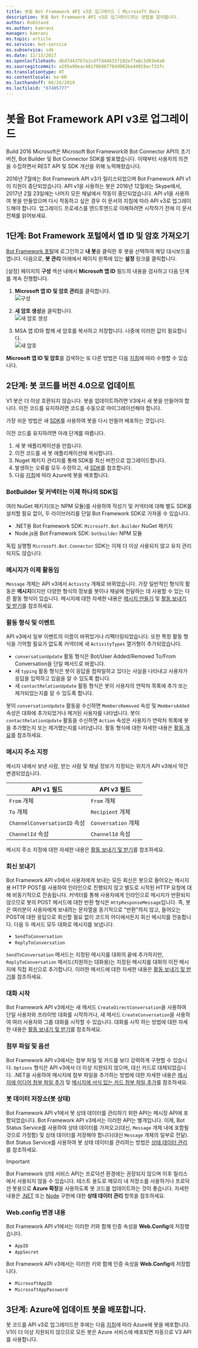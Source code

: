 ```yaml
---
title: 봇을 Bot Framework API v3로 업그레이드 | Microsoft Docs
description: 봇을 Bot Framework API v3로 업그레이드하는 방법을 알아봅니다.
author: RobStand
ms.author: kamrani
manager: kamrani
ms.topic: article
ms.service: bot-service
ms.subservice: sdk
ms.date: 12/13/2017
ms.openlocfilehash: dbd7d437b7a1cdffd446337192e77a8c3d93e4a0
ms.sourcegitcommit: a295a90eac461f8b96770dd902ba44919acf33fc
ms.translationtype: HT
ms.contentlocale: ko-KR
ms.lasthandoff: 06/26/2019
ms.locfileid: "67405777"
---
```

# <a name="upgrade-your-bot-to-bot-framework-api-v3"></a>봇을 Bot Framework API v3로 업그레이드

Build 2016 Microsoft은 Microsoft Bot Framework와 Bot Connector API의 초기 버전, Bot Builder 및 Bot Connector SDK를 발표했습니다. 이때부터 사용자의 의견을 수집하면서 REST API 및 SDK 개선을 위해 노력해왔습니다.

2016년 7월에는 Bot Framework API v3가 릴리스되었으며 Bot Framework API v1이 지원이 중단되었습니다. API v1을 사용하는 봇은 2016년 12월에는 Skype에서, 2017년 2월 23일에는 나머지 모든 채널에서 작동이 중단되었습니다. API v1을 사용하여 봇을 만들었으며 다시 작동하고 싶은 경우 이 문서의 지침에 따라 API v3로 업그레이드해야 합니다. 업그레이드 프로세스를 엔드투엔드로 이해하려면 시작하기 전에 이 문서 전체를 읽어보세요. 

## <a name="step-1-get-your-app-id-and-password-from-the-bot-framework-portal"></a>1단계: Bot Framework 포털에서 앱 ID 및 암호 가져오기

[Bot Framework 포털](https://dev.botframework.com/)에 로그인하고 **내 봇**을 클릭한 후 봇을 선택하여 해당 대시보드를 엽니다. 다음으로, **봇 관리** 아래에서 페이지 왼쪽에 있는 **설정** 링크를 클릭합니다. 

[설정] 페이지의 **구성** 섹션 내에서 **Microsoft 앱 ID** 필드의 내용을 검사하고 다음 단계를 계속 진행합니다.

<!-- TODO: Remove this 
### Case 1: App ID field is already populated

If the **App ID** field is already populated, complete these steps:
-->

1. **Microsoft 앱 ID 및 암호 관리**를 클릭합니다.  
![구성](./media/upgrade/manage-app-id.png)

2. **새 암호 생성**을 클릭합니다.  
![새 암호 생성](./media/upgrade/generate-new-password.png)

3. MSA 앱 ID와 함께 새 암호를 복사하고 저장합니다. 나중에 이러한 값이 필요합니다.  
![새 암호](./media/upgrade/new-password-generated.png)

**Microsoft 앱 ID 및 암호**를 검색하는 또 다른 방법은 다음 [지침](https://blog.botframework.com/2018/07/03/find-your-azure-bots-appid-and-appsecret/)에 따라 수행할 수 있습니다.

<!-- TODO: These steps are no longer valid. AppID will always be generated, confirmed with Support Engineers
### Case 2: App ID field is empty

If the **App ID** field is empty, complete these steps:

1. Click **Create Microsoft App ID and password**.  
   ![Create App ID and password](~/media/upgrade/generate-appid-and-password.png)
   > [!IMPORTANT]
   > Do not select the **Version 3.0** radio button yet. You will do this later, after you have [updated your bot code](#update-code).</div>

2. Click **Generate a password to continue**.  
   ![Generate app password](~/media/upgrade/generate-a-password-to-continue.png)

3. Copy and save the new password along with the MSA App Id; you will need these values in the future.  
   ![New password](~/media/upgrade/new-password-generated.png)

4. Click **Finish and go back to Bot Framework**.  
   ![Finish and go back to Portal](~/media/upgrade/finish-and-go-back-to-bot-framework.png)

5. Back on the bot settings page in the Bot Framework Portal, scroll to the bottom of the page and click **Save changes**.  
   ![Save changes](~/media/upgrade/save-changes.png)
-->

## <a id="update-code"></a> 2단계: 봇 코드를 버전 4.0으로 업데이트

V1 봇은 더 이상 호환되지 않습니다. 봇을 업데이트하려면 V3에서 새 봇을 만들어야 합니다. 이전 코드를 유지하려면 코드를 수동으로 마이그레이션해야 합니다.

가장 쉬운 방법은 새 [SDK](https://docs.microsoft.com/azure/bot-service/?view=azure-bot-service-4.0)를 사용하여 봇을 다시 만들어 배포하는 것입니다. 

이전 코드를 유지하려면 아래 단계를 따릅니다.

1. 새 봇 애플리케이션을 만듭니다.
2. 이전 코드를 새 봇 애플리케이션에 복사합니다.
3. Nuget 패키지 관리자를 통해 SDK를 최신 버전으로 업그레이드합니다.
4. 발생하는 오류를 모두 수정하고, 새 [SDK](https://docs.microsoft.com/azure/bot-service/?view=azure-bot-service-4.0)를 참조합니다.
5. 다음 [지침](https://docs.microsoft.com/azure/bot-service/bot-builder-howto-deploy-azure?view=azure-bot-service-4.0)에 따라 Azure에 봇을 배포합니다.

<!-- TODO: Remove outdated code 
To update your bot code to version 3.0, complete these steps:

1. Update to the latest version of the [Bot Framework SDK](https://github.com/Microsoft/BotBuilder) for your bot's language.
2. Update your code to apply the necessary changes, according the guidance below.
3. Use the [Bot Framework Emulator](~/bot-service-debug-emulator.md) to test your bot locally and then in the cloud.

The following sections describe the key differences between API v1 and API v3. After you have updated your code to API v3, you can finish the upgrade process by [updating your bot settings](#step-3) in the Bot Framework Portal.
-->

### <a name="botbuilder-and-connector-are-now-one-sdk"></a>BotBuilder 및 커넥터는 이제 하나의 SDK임

여러 NuGet 패키지(또는 NPM 모듈)를 사용하여 작성기 및 커넥터에 대해 별도 SDK를 설치할 필요 없이, 두 라이브러리를 단일 Bot Framework SDK로 가져올 수 있습니다.

- .NET용 Bot Framework SDK: `Microsoft.Bot.Builder` NuGet 패키지
- Node.js용 Bot Framework SDK: `botbuilder` NPM 모듈

독립 실행형 `Microsoft.Bot.Connector` SDK는 이제 더 이상 사용되지 않고 유지 관리되지도 않습니다.

### <a name="message-is-now-activity"></a>메시지가 이제 활동임

`Message` 개체는 API v3에서 `Activity` 개체로 바뀌었습니다. 가장 일반적인 형식의 활동은 **메시지**이지만 다양한 형식의 정보를 봇이나 채널에 전달하는 데 사용할 수 있는 다른 활동 형식이 있습니다. 메시지에 대한 자세한 내용은 [메시지 만들기](~/dotnet/bot-builder-dotnet-create-messages.md) 및 [활동 보내기 및 받기](~/dotnet/bot-builder-dotnet-connector.md)를 참조하세요.

### <a name="activity-types--events"></a>활동 형식 및 이벤트

API v3에서 일부 이벤트의 이름이 바뀌었거나 리팩터링되었습니다. 또한 특정 활동 형식을 기억할 필요가 없도록 커넥터에 새 `ActivityTypes` 열거형이 추가되었습니다.

- `conversationUpdate` 활동 형식은 Bot/User Added/Removed To/From Conversation을 단일 메서드로 바꿉니다.
- 새 `typing` 활동 형식은 봇이 응답을 컴파일하고 있다는 사실을 나타내고 사용자가 응답을 입력하고 있음을 알 수 있도록 합니다.
- 새 `contactRelationUpdate` 활동 형식은 봇이 사용자의 연락처 목록에 추가 또는 제거되었는지를 알 수 있도록 합니다.

봇이 `conversationUpdate` 활동을 수신하면 `MembersRemoved` 속성 및 `MembersAdded` 속성은 대화에 추가되었거나 제거된 사용자를 나타냅니다. 봇이 `contactRelationUpdate` 활동을 수신하면 `Action` 속성은 사용자가 연락처 목록에 봇을 추가했는지 또는 제거했는지를 나타냅니다. 활동 형식에 대한 자세한 내용은 [활동 개요](~/dotnet/bot-builder-dotnet-activities.md)를 참조하세요.

### <a name="addressing-messages"></a>메시지 주소 지정

메시지 내에서 보낸 사람, 받는 사람 및 채널 정보가 지정되는 위치가 API v3에서 약간 변경되었습니다.

|API v1 필드 | API v3 필드|
|--------|--------|
| `From` 개체 | `From` 개체 |
| `To` 개체 | `Recipient` 개체 |
| `ChannelConversationID` 속성 | `Conversation` 개체|
| `ChannelId` 속성 | `ChannelId` 속성 |

메시지 주소 지정에 대한 자세한 내용은 [활동 보내기 및 받기](~/dotnet/bot-builder-dotnet-connector.md)를 참조하세요.

### <a name="sending-replies"></a>회신 보내기

Bot Framework API v3에서 사용자에게 보내는 모든 회신은 봇으로 들어오는 메시지용 HTTP POST를 사용하여 인라인으로 진행되지 않고 별도로 시작된 HTTP 요청에 대해 비동기적으로 전송됩니다. 커넥터를 통해 사용자에게 인라인으로 메시지가 반환되지 않으므로 봇의 POST 메서드에 대한 반환 형식은 `HttpResponseMessage`입니다. 즉, 봇은 여러분이 사용자에게 보내려는 문자열을 동기적으로 "반환"하지 않고, 들어오는 POST에 대한 응답으로 회신할 필요 없이 코드의 어디에서든지 회신 메시지를 전송합니다. 다음 두 메서드 모두 대화로 메시지를 보냅니다.

- `SendToConversation`
- `ReplyToConversation`

`SendToConversation` 메서드는 지정된 메시지를 대화의 끝에 추가하지만, `ReplyToConversation` 메서드(지원하는 대화용)는 지정된 메시지를 대화의 이전 메시지에 직접 회신으로 추가합니다. 이러한 메서드에 대한 자세한 내용은 [활동 보내기 및 받기](~/dotnet/bot-builder-dotnet-connector.md)를 참조하세요.

### <a name="starting-conversations"></a>대화 시작

Bot Framework API v3에서는 새 메서드 `CreateDirectConversation`을 사용하여 단일 사용자와 프라이빗 대화를 시작하거나, 새 메서드 `CreateConversation`을 사용하여 여러 사용자와 그룹 대화를 시작할 수 있습니다. 대화를 시작 하는 방법에 대한 자세한 내용은 [활동 보내기 및 받기](~/dotnet/bot-builder-dotnet-connector.md#start-a-conversation)를 참조하세요.

### <a name="attachments-and-options"></a>첨부 파일 및 옵션

Bot Framework API v3에서는 첨부 파일 및 카드를 보다 강력하게 구현할 수 있습니다. `Options` 형식은 API v3에서 더 이상 지원되지 않으며, 대신 카드로 대체되었습니다. .NET을 사용하여 메시지에 첨부 파일을 추가하는 방법에 대한 자세한 내용은 [메시지에 미디어 첨부 파일 추가](~/dotnet/bot-builder-dotnet-add-media-attachments.md) 및 [메시지에 서식 있는 카드 첨부 파일 추가](~/dotnet/bot-builder-dotnet-add-rich-card-attachments.md)를 참조하세요.

### <a name="bot-data-storage-bot-state"></a>봇 데이터 저장소(봇 상태)

Bot Framework API v1에서 봇 상태 데이터를 관리하기 위한 API는 메시징 API에 포함되었습니다. Bot Framework API v3에서는 이러한 API는 별개입니다. 이제, Bot Status Service를 사용하여 상태 데이터를 가져오고(대신, `Message` 개체 내에 포함될 것으로 가정함) 및 상태 데이터를 저장해야 합니다(대신 `Message` 개체의 일부로 전달). Bot Status Service를 사용하여 봇 상태 데이터를 관리하는 방법은 [상태 데이터 관리](~/dotnet/bot-builder-dotnet-state.md)를 참조하세요.

> [!IMPORTANT]
> Bot Framework 상태 서비스 API는 프로덕션 환경에는 권장되지 않으며 이후 릴리스에서 사용되지 않을 수 있습니다. 테스트 용도로 메모리 내 저장소를 사용하거나 프로덕션 봇용으로 **Azure 확장**을 사용하도록 봇 코드를 업데이트하는 것이 좋습니다. 자세한 내용은 [.NET](~/dotnet/bot-builder-dotnet-state.md) 또는 [Node](~/nodejs/bot-builder-nodejs-state.md) 구현에 대한 **상태 데이터 관리** 항목을 참조하세요.

### <a name="webconfig-changes"></a>Web.config 변경 내용

Bot Framework API v1에서는 이러한 키와 함께 인증 속성을 **Web.Config**에 저장했습니다.

- `AppID`
- `AppSecret`

Bot Framework API v3에서는 이러한 키와 함께 인증 속성을 **Web.Config**에 저장합니다.

- `MicrosoftAppID`
- `MicrosoftAppPassword`

## <a id="step-3"></a> 3단계: Azure에 업데이트 봇을 배포합니다.

봇 코드를 API v3로 업그레이드한 후에는 다음 [지침](https://docs.microsoft.com/azure/bot-service/bot-builder-howto-deploy-azure?view=azure-bot-service-4.0)에 따라 Azure에 봇을 배포합니다. V1이 더 이상 지원되지 않으므로 모든 봇은 Azure 서비스에 배포되면 자동으로 V3 API를 사용합니다.

<!-- TODO: Documentation set for removal 
1. Sign in to the [Bot Framework Portal](https://dev.botframework.com/).

2. Click **My bots** and select your bot to open its dashboard. 

3. Click the **SETTINGS** link that is located near the top-right corner of the page. 

4. Under **Version 3.0** within the **Configuration** section, paste your bot's endpoint into the **Messaging endpoint** field.  
![Version 3 configuration](~/media/upgrade/paste-new-v3-enpoint-url.png)

5. Select the **Version 3.0** radio button.  
![Select version 3.0](~/media/upgrade/switch-to-v3-endpoint.png)

6. Scroll to the bottom of the page and click **Save changes**.  
![Save changes](~/media/upgrade/save-changes.png)
-->
